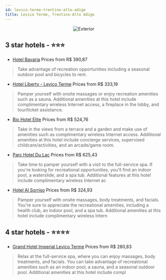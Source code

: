 ```yaml
---
id: levico-terme-trentino-alto-adige
title: Levico Terme, Trentino-Alto Adige
---
```


<center><img src="https://i.travelapi.com/hotels/24000000/23960000/23958100/23958099/5a8ca298_z.jpg" alt="Exterior" /></center>


##  3 star hotels - ⭐️⭐️⭐️

-    [Hotel Bavaria](https://us.hurb.com/hotels/levico-terme/hotel-bavaria-JNP-JP478665?cmp=18055) Prices from R$ 390,87
   > Take advantage of recreation opportunities including a seasonal outdoor pool and bicycles to rent.
-    [Hotel Liberty - Levico Terme](https://us.hurb.com/hotels/levico-terme/hotel-liberty-levico-terme-JNP-JP289765?cmp=18055) Prices from R$ 333,19
   > Pamper yourself with onsite massages or enjoy recreation amenities such as a sauna. Additional amenities at this hotel include complimentary wireless Internet access, a fireplace in the lobby, and tour/ticket assistance.
-    [Bio Hotel Elite](https://us.hurb.com/hotels/levico-terme/bio-hotel-elite-JNP-JP645535?cmp=18055) Prices from R$ 524,76
   > Take in the views from a terrace and a garden and make use of amenities such as complimentary wireless Internet access. Additional amenities at this hotel include concierge services, supervised childcare/activities, and an arcade/game room.
-    [Parc Hotel Du Lac](https://us.hurb.com/hotels/levico-terme/parc-hotel-du-lac-JNP-JP064969?cmp=18055) Prices from R$ 625,43
   > Take time to pamper yourself with a visit to the full-service spa. If you're looking for recreational opportunities, you'll find an indoor pool, a waterslide, and a spa tub. Additional features at this hotel include complimentary wireless Internet ac
-    [Hotel Al Sorriso](https://us.hurb.com/hotels/levico-terme/hotel-al-sorriso-JNP-JP898518?cmp=18055) Prices from R$ 324,93
   > Pamper yourself with onsite massages, body treatments, and facials. You're sure to appreciate the recreational amenities, including a health club, an indoor pool, and a spa tub. Additional amenities at this hotel include complimentary wireless Intern

##  4 star hotels - ⭐️⭐️⭐️⭐️

-    [Grand Hotel Imperial Levico Terme](https://us.hurb.com/hotels/levico-terme/grand-hotel-imperial-levico-terme-JNP-JP126011?cmp=18055) Prices from R$ 280,83
   > Relax at the full-service spa, where you can enjoy massages, body treatments, and facials. You can take advantage of recreational amenities such as an indoor pool, a sauna, and a seasonal outdoor pool. Additional amenities at this hotel include compl
